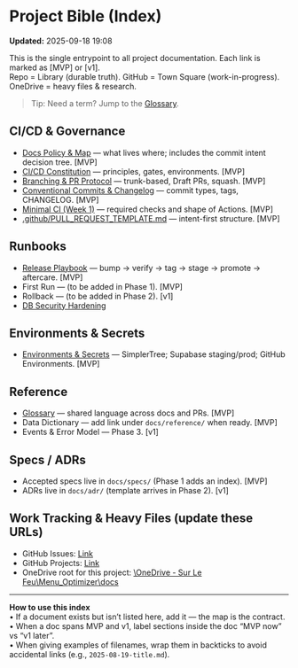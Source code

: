 # Project Bible (Index)

**Updated:** 2025-09-18 19:08

This is the single entrypoint to all project documentation. Each link is marked as [MVP] or [v1].  
Repo = Library (durable truth). GitHub = Town Square (work-in-progress). OneDrive = heavy files & research.

> Tip: Need a term? Jump to the [Glossary](reference/glossary.md).

## CI/CD & Governance

- [Docs Policy & Map](policy/docs_policy.md) — what lives where; includes the commit intent decision tree. [MVP]
- [CI/CD Constitution](policy/ci_cd_constitution.md) — principles, gates, environments. [MVP]
- [Branching & PR Protocol](policy/branching_and_prs.md) — trunk-based, Draft PRs, squash. [MVP]
- [Conventional Commits & Changelog](policy/commits_and_changelog.md) — commit types, tags, CHANGELOG. [MVP]
- [Minimal CI (Week 1)](policy/ci_minimal.md) — required checks and shape of Actions. [MVP]
- [.github/PULL_REQUEST_TEMPLATE.md](../.github/pull_request_template.md) — intent-first structure. [MVP]

## Runbooks

- [Release Playbook](runbooks/release_playbook.md) — bump → verify → tag → stage → promote → aftercare. [MVP]
- First Run — (to be added in Phase 1). [MVP]
- Rollback — (to be added in Phase 2). [v1]
- [DB Security Hardening](runbooks/db_security_hardening.md)

## Environments & Secrets

- [Environments & Secrets](policy/env_and_secrets.md) — SimplerTree; Supabase staging/prod; GitHub Environments. [MVP]

## Reference

- [Glossary](reference/glossary.md) — shared language across docs and PRs. [MVP]
- Data Dictionary — add link under `docs/reference/` when ready. [MVP]
- Events & Error Model — Phase 3. [v1]

## Specs / ADRs

- Accepted specs live in `docs/specs/` (Phase 1 adds an index). [MVP]
- ADRs live in `docs/adr/` (template arrives in Phase 2). [v1]

## Work Tracking & Heavy Files (update these URLs)

- GitHub Issues: [Link](https://github.com/mfortin014/mvp_menu_optimizer/issues)
- GitHub Projects: [Link](https://github.com/users/mfortin014/projects/1/views/5)
- OneDrive root for this project: [\OneDrive - Sur Le Feu\Menu_Optimizer\docs](https://surlefeu-my.sharepoint.com/:f:/p/mathieu_fortin/EnSXY-AFa9RCh1eRI804IwUBLaHXiZ7Ko1S_iWLJJTT61w?e=Jw0nTt)

---

**How to use this index**  
• If a document exists but isn’t listed here, add it — the map is the contract.  
• When a doc spans MVP and v1, label sections inside the doc “MVP now” vs “v1 later”.  
• When giving examples of filenames, wrap them in backticks to avoid accidental links (e.g., `2025-08-19-title.md`).
